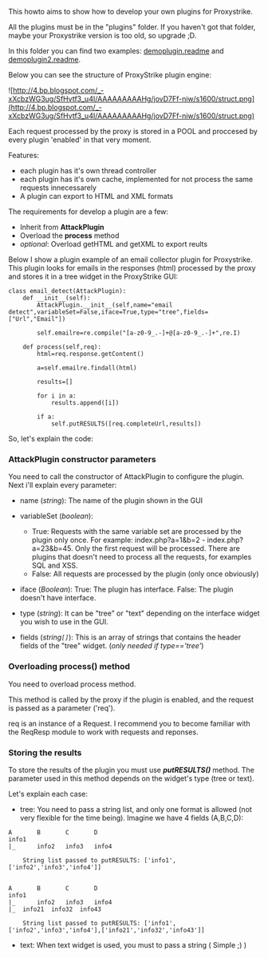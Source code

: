 This howto aims to show how to develop your own plugins for Proxystrike.

All the plugins must be in the "plugins" folder.
If you haven't got that folder, maybe your Proxystrike version is too old, so upgrade ;D.

In this folder you can find two examples: [demoplugin.readme](http://proxystrike.googlecode.com/svn/trunk/plugins/demoplugin.readme) and [demoplugin2.readme](http://proxystrike.googlecode.com/svn/trunk/plugins/demoplugin2.readme).

Below you can see the structure of ProxyStrike plugin engine:

![http://4.bp.blogspot.com/_-xXcbzWG3ug/SfHvtf3_u4I/AAAAAAAAAHg/jovD7Ff-niw/s1600/struct.png](http://4.bp.blogspot.com/_-xXcbzWG3ug/SfHvtf3_u4I/AAAAAAAAAHg/jovD7Ff-niw/s1600/struct.png)

Each request processed by the proxy is stored in a POOL and proccesed by every plugin 'enabled' in that very moment.

Features:
  * each plugin has it's own thread controller
  * each plugin has it's own cache, implemented for not process the same requests innecessarely
  * A plugin can export to HTML and XML formats

The requirements for develop a plugin are a few:
  * Inherit from **AttackPlugin**
  * Overload the **process** method
  * _optional_: Overload getHTML and getXML to export reults

Below I show a plugin example of an email collector plugin for Proxystrike. This plugin looks for emails in the responses (html) processed by the proxy and stores it in a tree widget in the ProxyStrike GUI:

```
class email_detect(AttackPlugin):
	def __init__(self):
		AttackPlugin.__init__(self,name="email detect",variableSet=False,iface=True,type="tree",fields=["Url","Email"])

		self.emailre=re.compile("[a-z0-9_.-]+@[a-z0-9_.-]+",re.I)

	def process(self,req):
		html=req.response.getContent()

		a=self.emailre.findall(html)

		results=[]

		for i in a:
			results.append([i])

		if a:   
			self.putRESULTS([req.completeUrl,results]) 
```


So, let's explain the code:

### AttackPlugin constructor parameters ###

You need to call the constructor of AttackPlugin to configure the plugin. Next i'll explain every parameter:

  * name (_string_): The name of the plugin shown in the GUI

  * variableSet (_boolean_):
    * True: Requests with the same variable set are processed by the plugin only once. For example: index.php?a=1&b=2 - index.php?a=23&b=45. Only the first request will be processed. There are plugins that doesn't need to process all the requests, for examples SQL and XSS.
    * False: All requests are processed by the plugin (only once obviously)

  * iface (_Boolean_): True: The plugin has interface. False: The plugin doesn't have interface.

  * type (_string_): It can be "tree" or "text" depending on the interface widget you wish to use in the GUI.

  * fields (_string`[]`_): This is an array of strings that contains the header fields of the "tree" widget. (_only needed if type=='tree'_)

### Overloading process() method ###

You need to overload process method.

This method is called by the proxy if the plugin is enabled, and the request is passed as a parameter ('req').

req is an instance of a Request. I recommend you to become familiar with the ReqResp module to work with requests and reponses.

### Storing the results ###

To store the results of the plugin you must use **_putRESULTS()_** method. The parameter used in this method depends on the widget's type (tree or text).

Let's explain each case:

  * tree: You need to pass a string list, and only one format is allowed (not very flexible for the time being). Imagine we have 4 fields (A,B,C,D):
```
A       B       C       D
info1                   
|_      info2   info3   info4						

    String list passed to putRESULTS: ['info1',['info2','info3','info4']]

	
A       B       C       D
info1                   
|_      info2   info3   info4						
|_	info21  info32  info43						

    String list passed to putRESULTS: ['info1',['info2','info3','info4'],['info21','info32','info43']]
```

  * text: When text widget is used, you must to pass a string ( Simple ;) )


